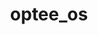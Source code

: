 ---
parent_project: optee
permalink: /engineering/projects/optee/optee_os/
project_link_name: optee_os
project_url: https://github.com/OP-TEE/optee_os
statsAvailable: 'true'
title: optee_os
---